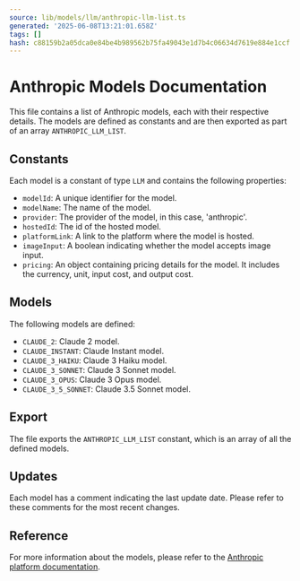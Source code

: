 ```yaml
---
source: lib/models/llm/anthropic-llm-list.ts
generated: '2025-06-08T13:21:01.658Z'
tags: []
hash: c88159b2a05dca0e84be4b989562b75fa49043e1d7b4c06634d7619e884e1ccf
---
```

# Anthropic Models Documentation

This file contains a list of Anthropic models, each with their respective details. The models are defined as constants and are then exported as part of an array `ANTHROPIC_LLM_LIST`.

## Constants

Each model is a constant of type `LLM` and contains the following properties:

- `modelId`: A unique identifier for the model.
- `modelName`: The name of the model.
- `provider`: The provider of the model, in this case, 'anthropic'.
- `hostedId`: The id of the hosted model.
- `platformLink`: A link to the platform where the model is hosted.
- `imageInput`: A boolean indicating whether the model accepts image input.
- `pricing`: An object containing pricing details for the model. It includes the currency, unit, input cost, and output cost.

## Models

The following models are defined:

- `CLAUDE_2`: Claude 2 model.
- `CLAUDE_INSTANT`: Claude Instant model.
- `CLAUDE_3_HAIKU`: Claude 3 Haiku model.
- `CLAUDE_3_SONNET`: Claude 3 Sonnet model.
- `CLAUDE_3_OPUS`: Claude 3 Opus model.
- `CLAUDE_3_5_SONNET`: Claude 3.5 Sonnet model.

## Export

The file exports the `ANTHROPIC_LLM_LIST` constant, which is an array of all the defined models.

## Updates

Each model has a comment indicating the last update date. Please refer to these comments for the most recent changes.

## Reference

For more information about the models, please refer to the [Anthropic platform documentation](https://docs.anthropic.com/claude/reference/getting-started-with-the-api).
